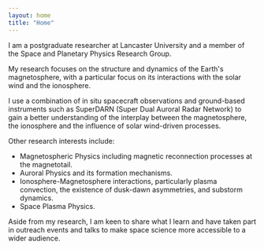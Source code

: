 ```yaml
---
layout: home
title: "Home"
---
```


I am a postgraduate researcher at Lancaster University and a member of the Space and Planetary Physics Research Group. 

My research focuses on the structure and dynamics of the Earth's magnetosphere, with a particular focus on its interactions with the solar wind and the ionosphere. 

I use a combination of in situ spacecraft observations and ground-based instruments such as SuperDARN (Super Dual Auroral Radar Network) to gain a better understanding of the interplay between the magnetosphere, the ionosphere and the influence of solar wind-driven processes.

Other research interests include:
- Magnetospheric Physics including magnetic reconnection processes at the magnetotail.
- Auroral Physics and its formation mechanisms. 
- Ionosphere-Magnetosphere interactions, particularly plasma convection, the existence of dusk-dawn asymmetries, and substorm dynamics.
- Space Plasma Physics. 

Aside from my research, I am keen to share what I learn and have taken part in outreach events and talks to make space science more accessible to a wider audience.




